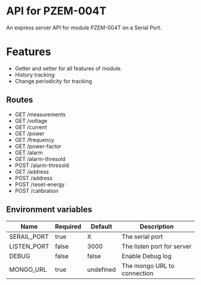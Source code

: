# API for PZEM-004T
An express server API for module PZEM-004T on a Serial Port.

# Features
* Getter and setter for all features of module.
* History tracking
* Change periodicity for tracking

## Routes
* GET /measurements
* GET /voltage
* GET /current
* GET /power
* GET /frequency
* GET /power-factor
* GET /alarm
* GET /alarm-thresold
* POST /alarm-thresold 
* GET /address
* POST /address
* POST /reset-energy
* POST /calibration

## Environment variables
| Name | Required | Default | Description |
| --- | --- | --- | --- |
| SERAIL_PORT| true | X | The serial port |
| LISTEN_PORT | false | 3000 | The listen port for server |
| DEBUG | false | false | Enable Debug log |
| MONGO_URL | true | undefined | The mongo URL to connection |